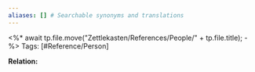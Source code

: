 ```yaml
---
aliases: [] # Searchable synonyms and translations
---
```

<%*
await tp.file.move("Zettlekasten/References/People/" + tp.file.title);
-%>
Tags: [#Reference/Person]

**Relation:** 